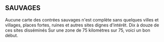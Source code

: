 ## SAUVAGES


Aucune carte des contrées sauvages n'est complète sans
quelques villes et villages, places fortes, ruines et autres
sites dignes d'intérêt. Dix à douze de ces sites disséminés
Sur une zone de 75 kilomètres sur 75, voici un bon début.

